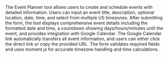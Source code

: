 The Event Planner tool allows users to create and schedule events with detailed information. Users can input an event title, description, optional location, date, time, and select from multiple US timezones. After submitting the form, the tool displays comprehensive event details including the formatted date and time, a countdown showing days/hours/minutes until the event, and provides integration with Google Calendar. The Google Calendar link automatically transfers all event information, and users can either click the direct link or copy the provided URL. The form validates required fields and uses moment.js for accurate timezone handling and time calculations.

<!-- Generated from commit: 1d19215d11b88842d1ee77ae6e81a4f908e76d8d -->